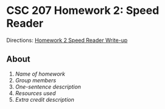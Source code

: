 # CSC 207 Homework 2: Speed Reader

Directions: [Homework 2 Speed Reader Write-up](http://www.cs.grinnell.edu/~osera/courses/csc207/17fa/homeworks/02-speed-reader.html)

## About

1. *Name of homework*
2. *Group members*
3. *One-sentence description*
4. *Resources used*
5. *Extra credit description*
